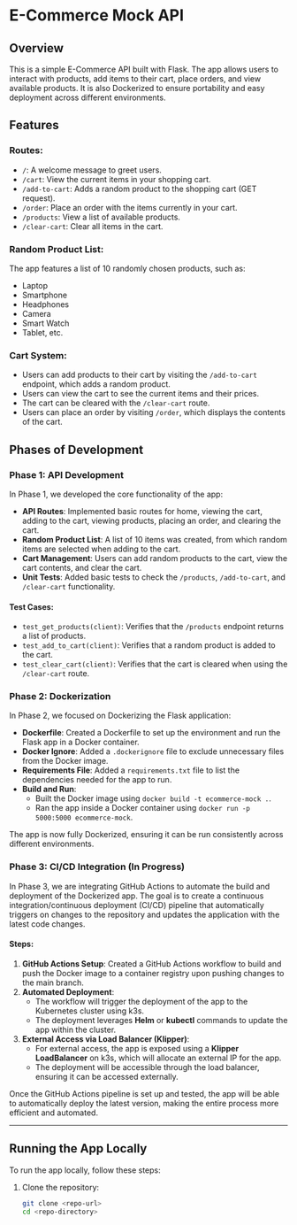 # E-Commerce Mock API

## Overview

This is a simple E-Commerce API built with Flask. The app allows users to interact with products, add items to their cart, place orders, and view available products. It is also Dockerized to ensure portability and easy deployment across different environments.

## Features

### Routes:

- `/`: A welcome message to greet users.
- `/cart`: View the current items in your shopping cart.
- `/add-to-cart`: Adds a random product to the shopping cart (GET request).
- `/order`: Place an order with the items currently in your cart.
- `/products`: View a list of available products.
- `/clear-cart`: Clear all items in the cart.

### Random Product List:

The app features a list of 10 randomly chosen products, such as:
- Laptop
- Smartphone
- Headphones
- Camera
- Smart Watch
- Tablet, etc.

### Cart System:

- Users can add products to their cart by visiting the `/add-to-cart` endpoint, which adds a random product.
- Users can view the cart to see the current items and their prices.
- The cart can be cleared with the `/clear-cart` route.
- Users can place an order by visiting `/order`, which displays the contents of the cart.

## Phases of Development

### Phase 1: API Development

In Phase 1, we developed the core functionality of the app:

- **API Routes**: Implemented basic routes for home, viewing the cart, adding to the cart, viewing products, placing an order, and clearing the cart.
- **Random Product List**: A list of 10 items was created, from which random items are selected when adding to the cart.
- **Cart Management**: Users can add random products to the cart, view the cart contents, and clear the cart.
- **Unit Tests**: Added basic tests to check the `/products`, `/add-to-cart`, and `/clear-cart` functionality.

#### Test Cases:
- `test_get_products(client)`: Verifies that the `/products` endpoint returns a list of products.
- `test_add_to_cart(client)`: Verifies that a random product is added to the cart.
- `test_clear_cart(client)`: Verifies that the cart is cleared when using the `/clear-cart` route.

### Phase 2: Dockerization

In Phase 2, we focused on Dockerizing the Flask application:

- **Dockerfile**: Created a Dockerfile to set up the environment and run the Flask app in a Docker container.
- **Docker Ignore**: Added a `.dockerignore` file to exclude unnecessary files from the Docker image.
- **Requirements File**: Added a `requirements.txt` file to list the dependencies needed for the app to run.
- **Build and Run**: 
  - Built the Docker image using `docker build -t ecommerce-mock .`.
  - Ran the app inside a Docker container using `docker run -p 5000:5000 ecommerce-mock`.

The app is now fully Dockerized, ensuring it can be run consistently across different environments.

### Phase 3: CI/CD Integration (In Progress)

In Phase 3, we are integrating GitHub Actions to automate the build and deployment of the Dockerized app. The goal is to create a continuous integration/continuous deployment (CI/CD) pipeline that automatically triggers on changes to the repository and updates the application with the latest code changes.

#### Steps:
1. **GitHub Actions Setup**: Created a GitHub Actions workflow to build and push the Docker image to a container registry upon pushing changes to the main branch.
2. **Automated Deployment**: 
   - The workflow will trigger the deployment of the app to the Kubernetes cluster using k3s.
   - The deployment leverages **Helm** or **kubectl** commands to update the app within the cluster.
3. **External Access via Load Balancer (Klipper)**:
   - For external access, the app is exposed using a **Klipper LoadBalancer** on k3s, which will allocate an external IP for the app.
   - The deployment will be accessible through the load balancer, ensuring it can be accessed externally.

Once the GitHub Actions pipeline is set up and tested, the app will be able to automatically deploy the latest version, making the entire process more efficient and automated.

---

## Running the App Locally

To run the app locally, follow these steps:

1. Clone the repository:
   ```bash
   git clone <repo-url>
   cd <repo-directory>
